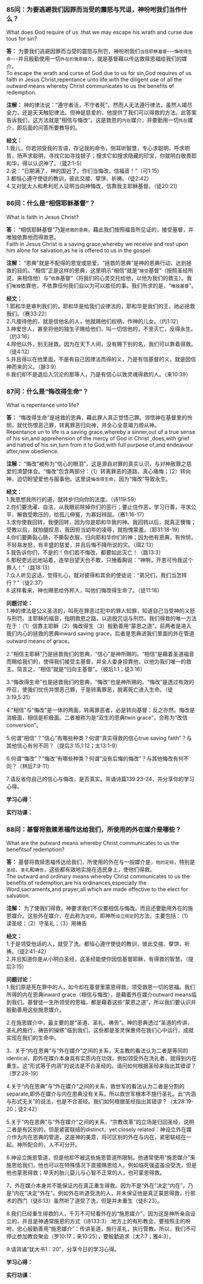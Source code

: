 ### 85问：为要逃避我们因罪而当受的震怒与咒诅，神吩咐我们当作什么？
What does God require of us .that we may escape his wrath and curse due tous for sin?  

**答：** 为要我们逃避因罪而当受的震怒与刑罚，神吩咐我们`当信耶稣基督`---`悔改得生命`---并且殷勤使用一切`外在的施恩媒介`，就是基督藉以传达救赎恩福给我们的媒介。  
To escape the wrath and curse of God due to us for sin,God requires of us faith in Jesus Christ,repentance unto life,with the diligent use of all the outward means whereby Christ communicates to us the benefits of redemption.  

**注解：** 神的律法说：“遵守者活，不守者死”。然而人无法遵行律法，虽然人竭尽全力，还是天天触犯律法。但神是慈爱的，他提供了我们可以得救的方法。此答案告诉我们，这方法就是“相信与悔改”。这是救恩的`内在`媒介，并要勤用一切`外在`媒介，即后面的问答所要教导的。  

**经文：**  
1.我儿，你若领受我的言语，存记我的命令，侧耳听智慧，专心求聪明，呼求明哲，扬声求聪明，寻找它如寻找银子；搜求它如搜求隐藏的珍宝，你就明白敬畏耶和华，得以认识神了。（箴2:1-5）  
2.说：“日期满了，神的国近了。你们当悔改，信福音！”（可1:15）  
3.都恒心遵守使徒的教训，彼此交接、擘饼、祈祷。（徒2:42）  
4.又对犹太人和希利尼人证明当向神悔改，信靠我主耶稣基督。（徒20:21）  


### 86问：什么是“相信耶稣基督”？
What is faith in Jesus Christ?  

**答：** “相信耶稣基督”乃是`拯救的恩典`，藉此我们按照福音所见证的，接受基督，并唯独依靠他而得救恩。  
Faith in Jesus Christ is a saving grace,whereby we receive and rest upon him alone for salvation,as he is offered to us in the gospel.  

**注解：** “恩典”就是不配得的恩宠或慈爱。“拯救的恩典”是神的恩典行动，达到拯救的目的。“相信”正是这样的恩典，这里明示“相信”就是“`接受`基督”（按照圣经所说，来相信他）与“`依靠`基督”（将我们的心灵交托给他，以他为我们的救主）。我们`唯独`依靠他，不依靠任何我们自以为可以胜任的事。我们所求的是，“`唯独基督`”。

**经文：**  
1.耶和华是审判我们的，耶和华是给我们设律法的，耶和华是我们的王，祂必拯救我们。（赛33:22）  
2.凡接待他的，就是信他名的人，他就赐他们权柄，作神的儿女。（约1:12）  
3.神爱世人，甚至将他的独生子赐给他们，叫一切信他的，不至灭亡，反得永生。（约3:16）  
4.除他以外，别无拯救。因为在天下人间，没有赐下别的名，我们可以靠着得救。（徒4:12）  
5.并且得以在他里面，不是有自己因律法而得的义，乃是有信基督的义，就是因信神而来的义。（腓3:9）  
6.我们却不是退后入沉沦的那等人，乃是有信心以致灵魂得救的人。（来10:39）  


### 87问：什么是“悔改得生命”？
What is repentance unto life?  

**答：** “悔改得生命”是拯救的恩典，藉此罪人真正觉悟己罪。领悟神在基督里的怜悯，就忧伤恨恶己罪，转离罪恶归向神，并全心全意竭力顺从神。  
Repentance un to life is a saving grace,whereby a sinner,out of a true sense of his sin,and apprehension of the mercy of God in Christ ,does,with grief and hatred of his sin,turn from it to God,with full purpose of,and endeavour after,new obedience.  

**注解：** “悔改”被称为“信心的眼泪”，这是源自对罪的真实认识，与对神赦罪之慈爱的清楚体会。“悔改”包含两部分：（1）转离罪恶的道路，真心痛悔；（2）转向神，迫切盼望爱他与服事他。这里说`悔改得生命`，因为“悔改”导致永生。  

**经文：**  
1.我思想我所行的道，就转步归向你的法度。（诗119:59）  
2.你们要洗濯、自洁，从我眼前除掉你们的恶行；要止住作恶，学习行善，寻求公平，解救受欺压的，给孤儿伸冤，为寡妇辨屈。（赛1:16-17）  
3.求你使我回转，我便回转，因为你是耶和华我的神。我回转以后，就真正懊悔；受教以后，就拍腿叹息，我因担当幼年的凌辱，就抱愧蒙羞。（耶31:18-19）  
4.你们要撕裂心肠，不撕裂衣服，归向耶和华你们的神；因为他有恩典，有怜悯，不轻易发怒，有丰盛的慈爱，并且后悔不降所说的灾。（珥2:13）  
5.我告诉你们，不是的！你们若不悔改，都要如此灭亡！（路13:3）  
6.那税吏远远地站着，连举目望天也不敢，只捶着胸说：“神啊，开恩可怜我这个罪人！”（路18:13）  
7.众人听见这话，觉得扎心，就对彼得和其余的使徒说：“弟兄们，我们当怎样行？”（徒2:37）  
8.这样看来，神也赐恩给外邦人，叫他们悔改得生命了。（徒11:18）  

**问题讨论：**  
1.神的律法是公义圣洁的，叫死在罪恶过犯中的罪人知罪，知道自己当受神的义怒与刑罚。主耶稣的福音，指明救恩之路，以逃脱咒诅与刑罚。我们得救的唯一方法在于：（1）信靠主耶稣（2）悔改得生（3）殷勤善用“蒙恩之道”。前两者是进入我们内心的拯救的恩典inward saving grace，后者是恩典进我们里面的外在管道outward means of grace。  

2.“相信主耶稣”乃是拯救我们的恩典，“信心”是神所赐的。“相信”是藉着圣道福音而赐给我们的，使得我们接受主基督，并全人委身投靠他，以他为我们唯一的救主。简言之，“相信”就是“归向主基督”。（彼后1:1；徒3:16）  

3.“悔改得生命”也是拯救我们的恩典，“悔改”也是神所赐的。“悔改”是透过有效的呼召，使我们忧伤并恨恶己罪，于是转离罪恶，脱离死亡进入生命。（徒3:19,5:31）  

4.“相信”与“悔改”是一体的两面，转离罪恶者，必是转向基督：反之亦然。悔改是消极面，相信是积极面。二者被称为是”双生的恩典twin grace”，合称为“改信conversion”。  

5.何谓“相信”？“信心”有哪些种类？何谓“真实得救的信心true saving faith”？与其他信心有何不同？（提后3:15,1:12；太13:1-9）  

6.何谓“悔改”？“悔改”有哪些种类？何谓“没有后悔的悔改”？与其他悔改有何不同？（林后7:9-11）  

7.请反省你自己的信心与悔改，是否真实。背诵诗篇139:23-24，并分享你的学习心得。  


**学习心得：**

**实行功课：**


### 88问：基督将救赎恩福传达给我们，所使用的外在媒介是哪些？
What are the outward means whereby Christ communicates to us the benefitsof redemption?  

**答：** 基督将救赎恩福传达给我们，所使用的外在与一般媒介是，`他的定规`，特别是`圣经`、`圣礼`和`祷告`，这些都有效地实施在选民身上，使他们得救。  
The outward and ordinary means whereby Christ communicates to us the benefits of redemption,are his ordinances,especially the Word,sacraments,and prayer;all which are made effective to the elect for salvation.  

**注解：** 为了使我们得救，神要求我们不仅要相信与悔改，而且还要勤用外在的施恩媒介。这些外在媒介，在此称为`定规`，即神所`设立规定`的方法，主要包括：（1）读圣经；（2）守圣礼；（3）用祷告  

**经文：**  
1.于是领受他话的人，就受了洗。都恒心遵守使徒的教训，彼此交接、擘饼、祈祷。（徒2:41-42）  
2.并且知道你是从小明白圣经，这圣经能使你因信基督耶稣，有得救的智慧。（提后3:15）  

**问题讨论：**  
1.我们原是死在罪中的人，如今却在基督里蒙恩得救，领受救恩一切的恩福。我们所得的内在恩典inward grace（相信与悔改），是藉着外在媒介outward means临到我们。基督徒一生所领受的恩福，都是藉着这些“蒙恩之道”，所以我们要认识并殷勤善用这些施恩媒介。  

2.在施恩媒介中，最主要的是“圣道、圣礼、祷告”。神的恩典透过“圣道的传讲，圣礼的施行，祷告的操练”临到我们，这些都是圣灵保惠师在我们心中运行，成就实现在我们的生命中。  

3、关于“内在恩典”与“外在媒介”之间的关系，天主教的看法认为二者是等同的identical，即外在媒介本身具有实质内在功效。例如领受外在洗礼者，就得到内在重生。这“形式等于内涵”的说法是不合圣经的。请问如何根据圣经来指出其错谬？（罗2:28-19）  

4.关于“内在恩典”与“外在媒介”之间的关系，救世军的看法认为二者是分割的separate,即外在媒介与内在恩典没有关系。所以救世军根本不施行圣礼。此“内涵与形式无关”的说法，也是不合圣经。我们如何根据圣经指出其错谬？（太28:19-20；徒2:42）  

5.关于“内在恩典”与“外在媒介”之间的关系，“宗教改革”的立场是归回圣经，说明二者是有区别的，但是紧密联结的distinct，yet closely related：神设立外在媒介作为内在恩典的管道，这是神的美意，将可区别的外在与内在，紧密联结在一起。神所配合的，人不可分开。  

6.神设立施恩管道，但是他却不被这些施恩管道所限制。他通常使用“施恩媒介”来施恩给我们，他也可以在特殊情况下直接赐恩给人。例如临死强盗虽没受洗，但是他也蒙恩得救；早天的胎儿婴儿与心智不正常的人，也可蒙恩得救。  

7、外在媒介本身并不能保证内在真正重生得救。因为不是“外在”决定“内在”，乃是“内在”决定“外在”。例如外在听道受洗的人，并未保证他是真正蒙恩得救，行邪术的西门（徒8:13）虽然听了道受了洗，但是并未重生（徒8:23）。  

8.我们已经重生得救的人，千万不可轻看外在的“施恩媒介”，因为这是神所亲自设立的，并且是神通常施恩的方式（诗133:3）.地方上的有形教会，要按照主的吩咐，忠心殷勤善用“施恩媒介”：传讲圣道，施行圣礼，执行管教。所以，我们不可停止参加教会聚会（罗10:17；来10:25），要殷勤追求（太7:7；雅4:3）。  

9.请背诵“犹大书1：20”，分享今日的学习心得。  


**学习心得：**

**实行功课：**


